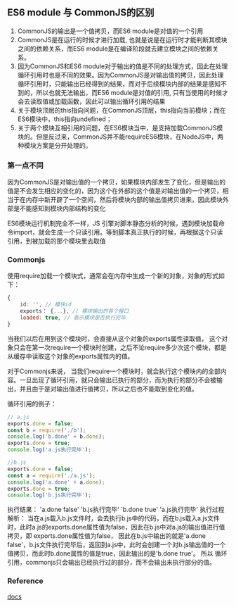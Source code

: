 ## ES6 module 与 CommonJS的区别

1. CommonJS的输出是一个值拷贝，而ES6 module是对值的一个引用
2. CommonJS是在运行的时候才进行加载, 也就是说是在运行时才能判断其模块之间的依赖关系，而ES6 module是在编译阶段就去建立模块之间的依赖关系。
3. 因为CommonJS和ES6 module对于输出的值是不同的处理方式，因此在处理循环引用时也是不同的效果。因为CommonJS是对输出值的拷贝，因此处理循环引用时，只能输出已经得到的结果，而对于后续模块内部的结果是感知不到的，所以也就无法输出，而ES6 module是对值的引用, 只有当使用的时候才会去读取值或加载函数，因此可以输出循环引用的结果
4. 关于模块顶层的this指向问题，在CommonJS顶层，this指向当前模块；而在ES6模块中，this指向undefined；
5. 关于两个模块互相引用的问题，在ES6模块当中，是支持加载CommonJS模块的。但是反过来，CommonJS并不能requireES6模块，在NodeJS中，两种模块方案是分开处理的。


### 第一点不同
因为CommonJS是对输出值的一个拷贝，如果模块内部发生了变化，但是输出的值是不会发生相应的变化的，因为这个在外部的这个值是对输出值的一个拷贝，相当于在内存中新开辟了一个空间，然后将模块内部的输出值拷贝进来，因此模块外部是不能感知到模块内部结构的变化


ES6模块运行机制完全不一样，JS 引擎对脚本静态分析的时候，遇到模块加载命令import，就会生成一个只读引用。等到脚本真正执行的时候，再根据这个只读引用，到被加载的那个模块里去取值


### Commonjs
使用require加载一个模块式，通常会在内存中生成一个新的对象，对象的形式如下：
```js
{
    id: '', // 模块id
    exports： {...}, // 模块输出的各个接口
    loaded: true, // 表示模块是否执行完毕
}
```
当我们以后在用到这个模块时，会直接从这个对象的exports属性读取值，
这个对象只会在第一次require一个模块时创建，之后不论require多少次这个模块，都是从缓存中读取这个对象的exports属性内的值。

对于Commonjs来说， 当我们require一个模块时，就会执行这个模块内的全部内容。一旦出现了循环引用，就只会输出已执行的部分，而为执行的部分不会被输出，并且由于是对输出值进行值拷贝，所以之后也不能取到变化的值。

循环引用的例子：
```js
// a.js
exports.done = false;
const b = require('./b');
console.log('b.done' + b.done);
exports.done = true;
console.log('a.js执行完毕');

//b.js
exports.done = false;
const a = require('./a.js');
console.log('a.done' + a.done);
exports.done = true;
console.log('b.js执行完毕');
```
执行结果：
'a.done false'
'b.js执行完毕'
'b.done true'
'a.js执行完毕'
执行过程解析：
当在a.js载入b.js文件时，会去执行b.js中的代码，而在b.js载入a.js文件时，此时a.js的exports.done属性值为false，因此在b.js中对a.js的输出值进行值拷贝，即 exports.done属性值为false， 因此在b.js中输出的就是'a.done false'，b.js文件执行完毕后，返回到a.js中，此时会创建一个对b.js输出值的一个值拷贝，而此时b.done属性的值是true，因此输出的是'b.done true'。
所以 循环引用，commonjs只会输出已经执行过的部分，而不会输出未执行部分的值。

### Reference
[docs](https://juejin.cn/post/6844904067651600391)
